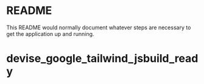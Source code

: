 # README

This README would normally document whatever steps are necessary to get the
application up and running.


# devise_google_tailwind_jsbuild_ready
